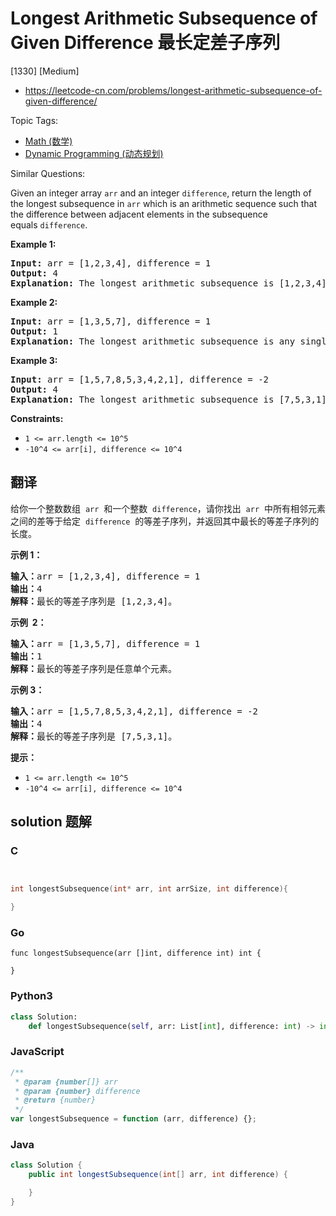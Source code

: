 # Longest Arithmetic Subsequence of Given Difference 最长定差子序列

[1330] [Medium]

- https://leetcode-cn.com/problems/longest-arithmetic-subsequence-of-given-difference/

Topic Tags:

- [Math (数学)](https://leetcode-cn.com/tag/math/)
- [Dynamic Programming (动态规划)](https://leetcode-cn.com/tag/dynamic-programming/)

Similar Questions:

Given an integer array `arr` and an integer `difference`, return the length of the longest subsequence in `arr` which is an arithmetic sequence such that the difference between adjacent elements in the subsequence equals `difference`.

**Example 1:**

<pre><strong>Input:</strong> arr = [1,2,3,4], difference = 1
<strong>Output:</strong> 4
<strong>Explanation: </strong>The longest arithmetic subsequence is [1,2,3,4].</pre>

**Example 2:**

<pre><strong>Input:</strong> arr = [1,3,5,7], difference = 1
<strong>Output:</strong> 1
<strong>Explanation: </strong>The longest arithmetic subsequence is any single element.
</pre>

**Example 3:**

<pre><strong>Input:</strong> arr = [1,5,7,8,5,3,4,2,1], difference = -2
<strong>Output:</strong> 4
<strong>Explanation: </strong>The longest arithmetic subsequence is [7,5,3,1].
</pre>

**Constraints:**

- `1 <= arr.length <= 10^5`
- `-10^4 <= arr[i], difference <= 10^4`

## 翻译

给你一个整数数组  `arr`  和一个整数  `difference`，请你找出  `arr`  中所有相邻元素之间的差等于给定  `difference`  的等差子序列，并返回其中最长的等差子序列的长度。

**示例 1：**

<pre><strong>输入：</strong>arr = [1,2,3,4], difference = 1
<strong>输出：</strong>4
<strong>解释：</strong>最长的等差子序列是 [1,2,3,4]。</pre>

**示例  2：**

<pre><strong>输入：</strong>arr = [1,3,5,7], difference = 1
<strong>输出：</strong>1
<strong>解释：</strong>最长的等差子序列是任意单个元素。
</pre>

**示例 3：**

<pre><strong>输入：</strong>arr = [1,5,7,8,5,3,4,2,1], difference = -2
<strong>输出：</strong>4
<strong>解释：</strong>最长的等差子序列是 [7,5,3,1]。
</pre>

**提示：**

- `1 <= arr.length <= 10^5`
- `-10^4 <= arr[i], difference <= 10^4`

## solution 题解

### C

```c


int longestSubsequence(int* arr, int arrSize, int difference){

}


```

### Go

```golang
func longestSubsequence(arr []int, difference int) int {

}
```

### Python3

```python
class Solution:
    def longestSubsequence(self, arr: List[int], difference: int) -> int:

```

### JavaScript

```javascript
/**
 * @param {number[]} arr
 * @param {number} difference
 * @return {number}
 */
var longestSubsequence = function (arr, difference) {};
```

### Java

```java
class Solution {
    public int longestSubsequence(int[] arr, int difference) {

    }
}
```
